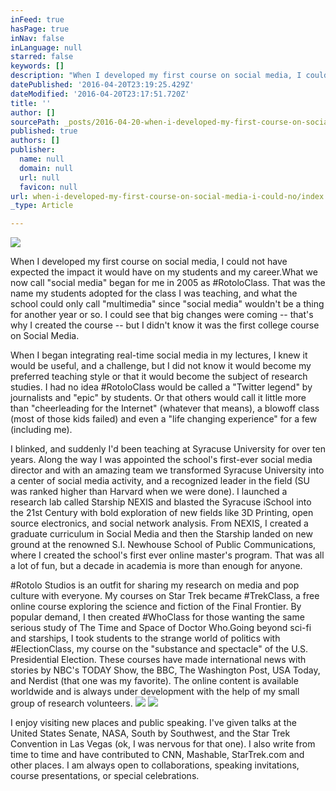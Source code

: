 ```yaml
---
inFeed: true
hasPage: true
inNav: false
inLanguage: null
starred: false
keywords: []
description: "When I developed my first course on social media, I could not have expected the impact it would have on my students and my career.What we now call \"social media\" began for me in 2005 as #RotoloClass. That was the name my students adopted for the class I was teaching, and what the school could only call \"multimedia\" since \"social media\" wouldn't be a thing for another year or so. I could see that big changes were coming -- that's why I created the course -- but I didn't know it was the first college course on Social Media."
datePublished: '2016-04-20T23:19:25.429Z'
dateModified: '2016-04-20T23:17:51.720Z'
title: ''
author: []
sourcePath: _posts/2016-04-20-when-i-developed-my-first-course-on-social-media-i-could-no.md
published: true
authors: []
publisher:
  name: null
  domain: null
  url: null
  favicon: null
url: when-i-developed-my-first-course-on-social-media-i-could-no/index.html
_type: Article

---
```

![](https://the-grid-user-content.s3-us-west-2.amazonaws.com/1762013b-3987-4e8e-a283-8dc9987d385b.jpg)

When I developed my first course on social media, I could not have expected the impact it would have on my students and my career.What we now call "social media" began for me in 2005 as \#RotoloClass. That was the name my students adopted for the class I was teaching, and what the school could only call "multimedia" since "social media" wouldn't be a thing for another year or so. I could see that big changes were coming -- that's why I created the course -- but I didn't know it was the first college course on Social Media.

When I began integrating real-time social media in my lectures, I knew it would be useful, and a challenge, but I did not know it would become my preferred teaching style or that it would become the subject of research studies. I had no idea \#RotoloClass would be called a "Twitter legend" by journalists and "epic" by students. Or that others would call it little more than "cheerleading for the Internet" (whatever that means), a blowoff class (most of those kids failed) and even a "life changing experience" for a few (including me). 

I blinked, and suddenly I'd been teaching at Syracuse University for over ten years. Along the way I was appointed the school's first-ever social media director and with an amazing team we transformed Syracuse University into a center of social media activity, and a recognized leader in the field (SU was ranked higher than Harvard when we were done). I launched a research lab called Starship NEXIS and blasted the Syracuse iSchool into the 21st Century with bold exploration of new fields like 3D Printing, open source electronics, and social network analysis. From NEXIS, I created a graduate curriculum in Social Media and then the Starship landed on new ground at the renowned S.I. Newhouse School of Public Communications, where I created the school's first ever online master's program. That was all a lot of fun, but a decade in academia is more than enough for anyone.

\#Rotolo Studios is an outfit for sharing my research on media and pop culture with everyone. My courses on Star Trek became \#TrekClass, a free online course exploring the science and fiction of the Final Frontier. By popular demand, I then created \#WhoClass for those wanting the same serious study of The Time and Space of Doctor Who.Going beyond sci-fi and starships, I took students to the strange world of politics with \#ElectionClass, my course on the "substance and spectacle" of the U.S. Presidential Election. These courses have made international news with stories by NBC's TODAY Show, the BBC, The Washington Post, USA Today, and Nerdist (that one was my favorite). The online content is available worldwide and is always under development with the help of my small group of research volunteers.
![](https://the-grid-user-content.s3-us-west-2.amazonaws.com/776fbf4e-2f0c-44d5-a697-98f485d3643b.jpg)
![](https://the-grid-user-content.s3-us-west-2.amazonaws.com/ef5e7a0f-f95c-4c2d-b1a7-ce953ea03bca.jpg)

I enjoy visiting new places and public speaking. I've given talks at the United States Senate, NASA, South by Southwest, and the Star Trek Convention in Las Vegas (ok, I was nervous for that one). I also write from time to time and have contributed to CNN, Mashable, StarTrek.com and other places. I am always open to collaborations, speaking invitations, course presentations, or special celebrations.